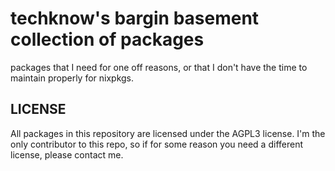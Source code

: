 # techknow's bargin basement collection of packages

packages that I need for one off reasons, or that I don't have the time to maintain properly for nixpkgs.


## LICENSE

All packages in this repository are licensed under the AGPL3 license.
I'm the only contributor to this repo, so if for some reason you need a different license, please contact me.
